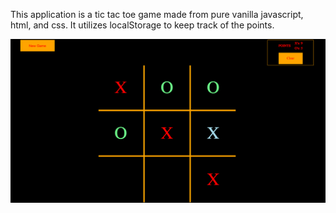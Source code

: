 This application is a tic tac toe game made from pure vanilla javascript, html, and css. It utilizes localStorage to keep track of the points.


![](https://github.com/alexg622/tic_tac_toe/blob/master/tic_tac_toe.png?raw=true)
